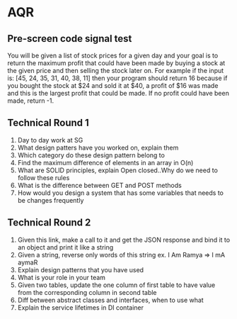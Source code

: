 # AQR

## Pre-screen code signal test
You will be given a list of stock prices for a given day and your goal is to return the maximum profit that could have been made by buying a stock at the given price and then selling the stock later on. For example if the input is: [45, 24, 35, 31, 40, 38, 11] then your program should return 16 because if you bought the stock at $24 and sold it at $40, a profit of $16 was made and this is the largest profit that could be made. If no profit could have been made, return -1.

## Technical Round 1

1. Day to day work at SG
2. What design patters have you worked on, explain them
3. Which category do these design pattern belong to
4. Find the maximum difference of elements in an array in O(n)
5. What are SOLID principles, explain Open closed..Why do we need to follow these rules
6. What is the difference between GET and POST methods
7. How would you design a system that has some variables that needs to be changes frequently

## Technical Round 2

1. Given this link, make a call to it and get the JSON response and bind it to an object and print it like a string
2. Given a string, reverse only words of this string
ex. I Am Ramya => I mA aymaR
3. Explain design patterns that you have used 
4. What is your role in your team
5. Given two tables, update the one column of first table to have value from the corresponding column in second table
6. Diff between abstract classes and interfaces, when to use what
7. Explain the service lifetimes in DI container



